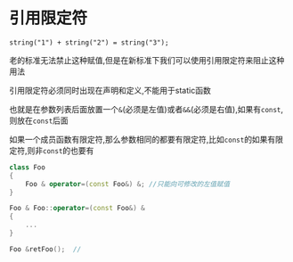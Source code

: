 # 引用限定符

```
string("1") + string("2") = string("3");
```

老的标准无法禁止这种赋值,但是在新标准下我们可以使用引用限定符来阻止这种用法

引用限定符必须同时出现在声明和定义,不能用于static函数

也就是在参数列表后面放置一个`&`(必须是左值)或者`&&`(必须是右值),如果有`const`,则放在`const`后面

如果一个成员函数有限定符,那么参数相同的都要有限定符,比如`const`的如果有限定符,则非`const`的也要有

```cpp
class Foo
{
	Foo & operator=(const Foo&) &; //只能向可修改的左值赋值
}

Foo & Foo::operator=(const Foo&) &
{
	...
}

Foo &retFoo();	//
```


